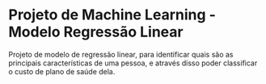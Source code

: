 # Projeto de Machine Learning - Modelo Regressão Linear 

Projeto de modelo de regressão linear, para identificar quais são as principais características de uma pessoa, e através disso poder classificar o custo de plano de saúde dela.
